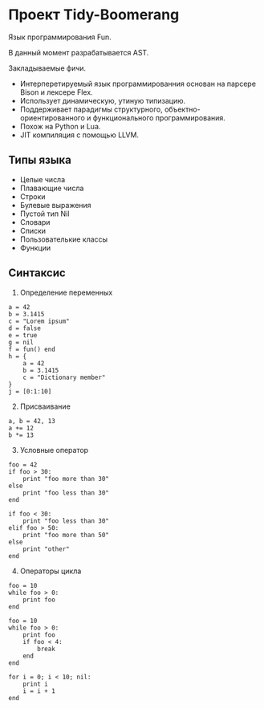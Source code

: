 # Проект Tidy-Boomerang

Язык программирования Fun. 

В данный момент разрабатывается AST.

Закладываемые фичи.

* Интерперетируемый язык программированния основан на парсере Bison и лексере Flex. 
* Использует динамическую, утиную типизацию. 
* Поддерживает парадигмы структурного, объектно-ориентированного и функционального программирования.
* Похож на Python и Lua.
* JIT компиляция с помощью LLVM.

## Типы языка 
* Целые числа 
* Плавающие числа
* Строки
* Булевые выражения
* Пустой тип Nil
* Словари
* Списки
* Пользователькие классы
* Функции

## Синтаксис
1. Определение переменных
```
a = 42
b = 3.1415
c = "Lorem ipsum"
d = false
e = true
g = nil
f = fun() end
h = {
    a = 42
    b = 3.1415
    c = "Dictionary member"
}
j = [0:1:10]

```
2. Присваивание
```
a, b = 42, 13
a += 12
b *= 13
```

3. Условные оператор
```
foo = 42
if foo > 30:
    print "foo more than 30"
else
    print "foo less than 30"
end

if foo < 30:
    print "foo less than 30"
elif foo > 50:
    print "foo more than 50"
else
    print "other"
end
```
4. Операторы цикла
```
foo = 10
while foo > 0:
    print foo
end

foo = 10
while foo > 0:
    print foo
    if foo < 4:
        break
    end
end

for i = 0; i < 10; nil:
    print i
    i = i + 1
end
```
